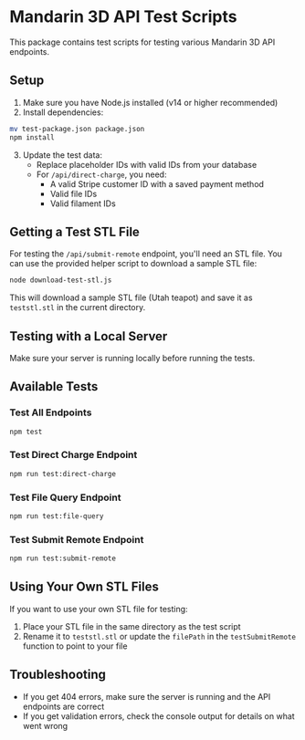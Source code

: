 # Mandarin 3D API Test Scripts

This package contains test scripts for testing various Mandarin 3D API endpoints.

## Setup

1. Make sure you have Node.js installed (v14 or higher recommended)
2. Install dependencies:

```bash
mv test-package.json package.json
npm install
```

3. Update the test data:
   - Replace placeholder IDs with valid IDs from your database
   - For `/api/direct-charge`, you need:
     - A valid Stripe customer ID with a saved payment method
     - Valid file IDs
     - Valid filament IDs

## Getting a Test STL File

For testing the `/api/submit-remote` endpoint, you'll need an STL file. 
You can use the provided helper script to download a sample STL file:

```bash
node download-test-stl.js
```

This will download a sample STL file (Utah teapot) and save it as `teststl.stl` in the current directory.

## Testing with a Local Server

Make sure your server is running locally before running the tests.

## Available Tests

### Test All Endpoints

```bash
npm test
```

### Test Direct Charge Endpoint

```bash
npm run test:direct-charge
```

### Test File Query Endpoint

```bash
npm run test:file-query
```

### Test Submit Remote Endpoint

```bash
npm run test:submit-remote
```

## Using Your Own STL Files

If you want to use your own STL file for testing:

1. Place your STL file in the same directory as the test script
2. Rename it to `teststl.stl` or update the `filePath` in the `testSubmitRemote` function to point to your file

## Troubleshooting

- If you get 404 errors, make sure the server is running and the API endpoints are correct
- If you get validation errors, check the console output for details on what went wrong 